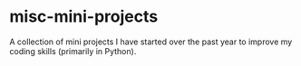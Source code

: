 # misc-mini-projects
A collection of mini projects I have started over the past year to improve my coding skills (primarily in Python).
